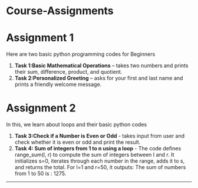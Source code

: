 # Course-Assignments
# Assignment 1
Here are two basic python programming codes for Beginners
1) **Task 1:Basic Mathematical Operations** – takes two numbers and prints their sum, difference, product, and quotient.  
2) **Task 2:Personalized Greeting** – asks for your first and last name and prints a friendly welcome message.


# Assignment 2
In this, we learn about loops and their basic python codes 
1) **Task 3:Check if a Number is Even or Odd** - takes input from user and check whether it is even or odd and print the result.
2) **Task 4: Sum of integers from 1 to n using a loop** -  The code defines range_sum(l, r) to compute the sum of integers between l and r. It initializes s=0, iterates through each number in the range, adds it to s, and returns the total. For l=1 and r=50, it outputs: The sum of numbers from 1 to 50 is : 1275.
---

